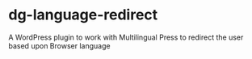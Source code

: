 dg-language-redirect
====================

A WordPress plugin to work with Multilingual Press to redirect the user based upon Browser language 

